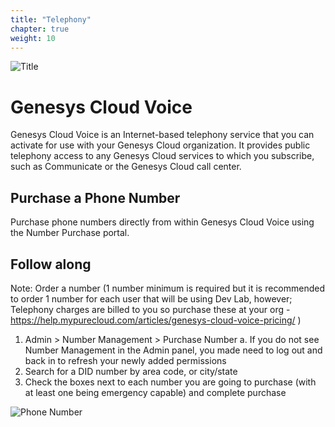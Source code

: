 ```yaml
---
title: "Telephony"
chapter: true
weight: 10
---
```


![Title](/images/Telephony2.jpg)
# Genesys Cloud Voice
Genesys Cloud Voice is an Internet-based telephony service that you can activate for use with your Genesys Cloud organization. It provides public telephony access to any Genesys Cloud services to which you subscribe, such as Communicate or the Genesys Cloud call center. 


## Purchase a Phone Number

Purchase phone numbers directly from within Genesys Cloud Voice using the Number Purchase portal.

## Follow along
Note: Order a number (1 number minimum is required but it is recommended to order 1 number for each user that will be using Dev Lab, however; Telephony charges are billed to you so purchase these at your org - https://help.mypurecloud.com/articles/genesys-cloud-voice-pricing/ ) 
1.	Admin > Number Management > Purchase Number
a.	If you do not see Number Management in the Admin panel, you made need to log out and back in to refresh your newly added permissions
2.	Search for a DID number by area code, or city/state
3.	Check the boxes next to each number you are going to purchase (with at least one being emergency capable) and complete purchase

![Phone Number](/images/PhoneNumber.jpg)